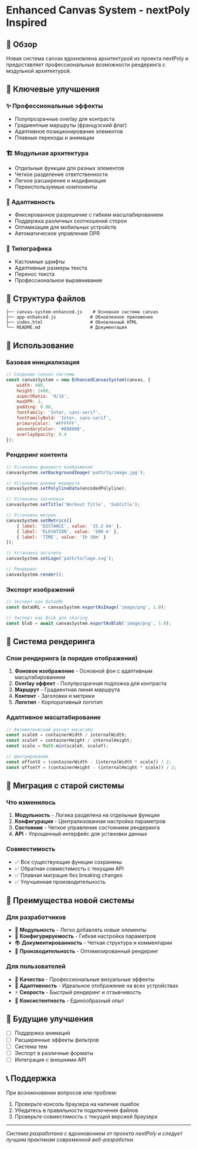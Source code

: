 # Enhanced Canvas System - nextPoly Inspired

## 🎯 Обзор

Новая система canvas вдохновлена архитектурой из проекта nextPoly и предоставляет профессиональные возможности рендеринга с модульной архитектурой.

## 🚀 Ключевые улучшения

### ✨ **Профессиональные эффекты**
- Полупрозрачные overlay для контраста
- Градиентные маршруты (французский флаг)
- Адаптивное позиционирование элементов
- Плавные переходы и анимации

### 🏗️ **Модульная архитектура**
- Отдельные функции для разных элементов
- Четкое разделение ответственности
- Легкое расширение и модификация
- Переиспользуемые компоненты

### 📱 **Адаптивность**
- Фиксированное разрешение с гибким масштабированием
- Поддержка различных соотношений сторон
- Оптимизация для мобильных устройств
- Автоматическое управление DPR

### 🎨 **Типографика**
- Кастомные шрифты
- Адаптивные размеры текста
- Перенос текста
- Профессиональное выравнивание

## 📁 Структура файлов

```
├── canvas-system-enhanced.js    # Основная система canvas
├── app-enhanced.js             # Обновленное приложение
├── index.html                  # Обновленный HTML
└── README.md                   # Документация
```

## 🔧 Использование

### Базовая инициализация

```javascript
// Создание canvas системы
const canvasSystem = new EnhancedCanvasSystem(canvas, {
    width: 400,
    height: 1400,
    aspectRatio: '9/16',
    maxDPR: 2,
    padding: 0.08,
    fontFamily: 'Inter, sans-serif',
    fontFamilyBold: 'Inter, sans-serif',
    primaryColor: '#FFFFFF',
    secondaryColor: '#888888',
    overlayOpacity: 0.4
});
```

### Рендеринг контента

```javascript
// Установка фонового изображения
canvasSystem.setBackgroundImage('path/to/image.jpg');

// Установка данных маршрута
canvasSystem.setPolylineData(encodedPolyline);

// Установка заголовка
canvasSystem.setTitle('Workout Title', 'Subtitle');

// Установка метрик
canvasSystem.setMetrics([
    { label: 'DISTANCE', value: '15.2 km' },
    { label: 'ELEVATION', value: '500 m' },
    { label: 'TIME', value: '1h 30m' }
]);

// Установка логотипа
canvasSystem.setLogo('path/to/logo.svg');

// Рендеринг
canvasSystem.render();
```

### Экспорт изображений

```javascript
// Экспорт как DataURL
const dataURL = canvasSystem.exportAsImage('image/png', 1.0);

// Экспорт как Blob для sharing
const blob = await canvasSystem.exportAsBlob('image/png', 1.0);
```

## 🎨 Система рендеринга

### Слои рендеринга (в порядке отображения)

1. **Фоновое изображение** - Основной фон с адаптивным масштабированием
2. **Overlay эффект** - Полупрозрачная подложка для контраста
3. **Маршрут** - Градиентная линия маршрута
4. **Контент** - Заголовки и метрики
5. **Логотип** - Корпоративный логотип

### Адаптивное масштабирование

```javascript
// Автоматический расчет масштаба
const scaleX = containerWidth / internalWidth;
const scaleY = containerHeight / internalHeight;
const scale = Math.min(scaleX, scaleY);

// Центрирование
const offsetX = (containerWidth - (internalWidth * scale)) / 2;
const offsetY = (containerHeight - (internalHeight * scale)) / 2;
```

## 🔄 Миграция с старой системы

### Что изменилось

1. **Модульность** - Логика разделена на отдельные функции
2. **Конфигурация** - Централизованная настройка параметров
3. **Состояние** - Четкое управление состоянием рендеринга
4. **API** - Упрощенный интерфейс для установки данных

### Совместимость

- ✅ Все существующие функции сохранены
- ✅ Обратная совместимость с текущим API
- ✅ Плавная миграция без breaking changes
- ✅ Улучшенная производительность

## 🎯 Преимущества новой системы

### Для разработчиков
- 🧩 **Модульность** - Легко добавлять новые элементы
- 🔧 **Конфигурируемость** - Гибкая настройка параметров
- 📚 **Документированность** - Четкая структура и комментарии
- 🚀 **Производительность** - Оптимизированный рендеринг

### Для пользователей
- 🎨 **Качество** - Профессиональные визуальные эффекты
- 📱 **Адаптивность** - Идеальное отображение на всех устройствах
- ⚡ **Скорость** - Быстрый рендеринг и отзывчивость
- 🎯 **Консистентность** - Единообразный опыт

## 🔮 Будущие улучшения

- [ ] Поддержка анимаций
- [ ] Расширенные эффекты фильтров
- [ ] Система тем
- [ ] Экспорт в различные форматы
- [ ] Интеграция с внешними API

## 📞 Поддержка

При возникновении вопросов или проблем:
1. Проверьте консоль браузера на наличие ошибок
2. Убедитесь в правильности подключения файлов
3. Проверьте совместимость с текущей версией браузера

---

*Система разработана с вдохновением от проекта nextPoly и следует лучшим практикам современной веб-разработки.*
